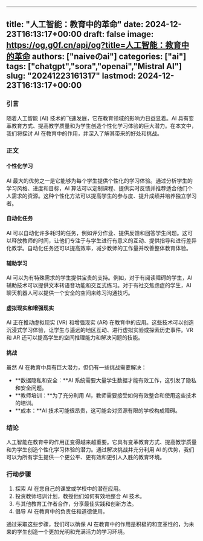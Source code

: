 
---
title: "人工智能：教育中的革命"
date: 2024-12-23T16:13:17+00:00
draft: false
image: https://og.g0f.cn/api/og?title=人工智能：教育中的革命
authors: ["naiveのai"]
categories: ["ai"]
tags: ["chatgpt","sora","openai","Mistral AI"]
slug: "20241223161317"
lastmod: 2024-12-23T16:13:17+00:00
---
### 引言

随着人工智能 (AI) 技术的飞速发展，它在教育领域的影响力日益显着。AI 具有变革教育方式、提高教学质量和为学生创造个性化学习体验的巨大潜力。在本文中，我们将探讨 AI 在教育中的作用，并深入了解其带来的好处和挑战。

### 正文

#### 个性化学习

AI 最大的优势之一是它能够为每个学生提供个性化的学习体验。通过分析学生的学习风格、进度和目标，AI 算法可以定制课程、提供实时反馈并推荐适合他们个人需求的资源。这种个性化方法可以提高学生的参与度、提升成绩并培养独立学习者。

#### 自动化任务

AI 可以自动化许多耗时的任务，例如评分作业、提供反馈和回答学生问题。这可以释放教师的时间，让他们专注于与学生进行有意义的互动、提供指导和进行差异化教学。自动化任务还可以提高效率，减少教师的工作量并改善整体教育体验。

#### 辅助学习

AI 可以为有特殊需求的学生提供宝贵的支持。例如，对于有阅读障碍的学生，AI 辅助技术可以提供文本转语音功能和交互式练习。对于有社交焦虑症的学生，AI 聊天机器人可以提供一个安全的空间来练习沟通技巧。

#### 虚拟现实和增强现实

AI 正在推动虚拟现实 (VR) 和增强现实 (AR) 在教育中的应用。这些技术可以创造沉浸式学习体验，让学生与遥远的地区互动、进行虚拟实验或探索历史事件。VR 和 AR 还可以提高学生的空间推理能力和解决问题的技能。

#### 挑战

虽然 AI 在教育中具有巨大潜力，但仍有一些挑战需要解决：

- **数据隐私和安全：**AI 系统需要大量学生数据才能有效工作，这引发了隐私和安全问题。
- **教师培训：**为了充分利用 AI，教师需要接受如何有效整合和使用这些技术的培训。
- **成本：**AI 技术可能很昂贵，这可能会对资源有限的学校构成障碍。

### 结论

人工智能在教育中的作用正变得越来越重要。它具有变革教育方式、提高教学质量和为学生创造个性化学习体验的潜力。通过解决挑战并充分利用 AI 的优势，我们可以为所有学生提供一个更公平、更有效和更引人入胜的教育环境。

### 行动步骤

1. 探索 AI 在您自己的课堂或学校中的潜在应用。
2. 投资教师培训计划，教授他们如何有效地整合 AI 技术。
3. 与其他教育工作者合作，分享最佳实践和创新方法。
4. 倡导 AI 在教育中的负责任和道德使用。

通过采取这些步骤，我们可以确保 AI 在教育中的作用是积极的和变革性的，为未来的学生创造一个更加光明和充满活力的学习环境。